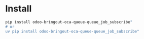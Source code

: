 # Install

```bash
pip install odoo-bringout-oca-queue-queue_job_subscribe"
# or
uv pip install odoo-bringout-oca-queue-queue_job_subscribe"
```
